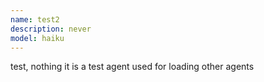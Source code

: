 ```yaml
---
name: test2
description: never
model: haiku
---
```


test, nothing it is a test agent used for loading other agents
